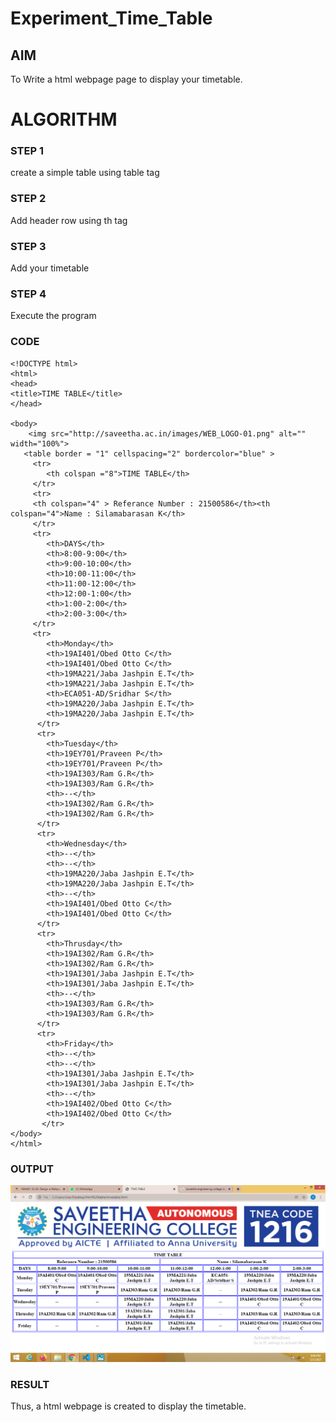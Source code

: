 # Experiment_Time_Table

## AIM
To Write a html webpage page to display your timetable.

# ALGORITHM
### STEP 1
create a simple table using table tag
### STEP 2
Add header row using th tag
### STEP 3
Add your timetable
### STEP 4
Execute the program
### CODE
```
<!DOCTYPE html>
<html>
<head>
<title>TIME TABLE</title>
</head>

<body>
    <img src="http://saveetha.ac.in/images/WEB_LOGO-01.png" alt="" width="100%"> 
   <table border = "1" cellspacing="2" bordercolor="blue" >
     <tr>
        <th colspan ="8">TIME TABLE</th>
     </tr>
     <tr>
     <th colspan="4" > Referance Number : 21500586</th><th colspan="4">Name : Silamabarasan K</th>
     </tr>
     <tr>
        <th>DAYS</th>
        <th>8:00-9:00</th>
        <th>9:00-10:00</th>
        <th>10:00-11:00</th>
        <th>11:00-12:00</th>
        <th>12:00-1:00</th>
        <th>1:00-2:00</th>
        <th>2:00-3:00</th>
     </tr>
     <tr>
        <th>Monday</th>
        <th>19AI401/Obed Otto C</th>
        <th>19AI401/Obed Otto C</th>
        <th>19MA221/Jaba Jashpin E.T</th>
        <th>19MA221/Jaba Jashpin E.T</th>
        <th>ECA051-AD/Sridhar S</th>
        <th>19MA220/Jaba Jashpin E.T</th>
        <th>19MA220/Jaba Jashpin E.T</th>
      </tr>
      <tr>
        <th>Tuesday</th>
        <th>19EY701/Praveen P</th>
        <th>19EY701/Praveen P</th>
        <th>19AI303/Ram G.R</th>
        <th>19AI303/Ram G.R</th>
        <th>--</th>
        <th>19AI302/Ram G.R</th>
        <th>19AI302/Ram G.R</th>
      </tr>
      <tr>
        <th>Wednesday</th>
        <th>--</th>
        <th>--</th>
        <th>19MA220/Jaba Jashpin E.T</th>
        <th>19MA220/Jaba Jashpin E.T</th>
        <th>--</th>
        <th>19AI401/Obed Otto C</th>
        <th>19AI401/Obed Otto C</th>
      </tr>
      <tr>
        <th>Thrusday</th>
        <th>19AI302/Ram G.R</th>
        <th>19AI302/Ram G.R</th>
        <th>19AI301/Jaba Jashpin E.T</th>
        <th>19AI301/Jaba Jashpin E.T</th>
        <th>--</th>
        <th>19AI303/Ram G.R</th>
        <th>19AI303/Ram G.R</th>
      </tr>
      <tr>
        <th>Friday</th>
        <th>--</th>
        <th>--</th>
        <th>19AI301/Jaba Jashpin E.T</th>
        <th>19AI301/Jaba Jashpin E.T</th>
        <th>--</th>
        <th>19AI402/Obed Otto C</th>
        <th>19AI402/Obed Otto C</th>
       </tr>
</body>
</html>
```
### OUTPUT
![git log](./Screenshot.png)
### RESULT
Thus, a html webpage is created to display the timetable.

